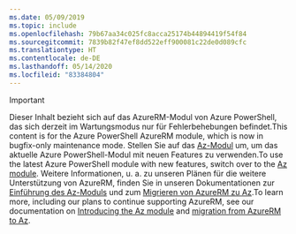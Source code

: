 ```yaml
---
ms.date: 05/09/2019
ms.topic: include
ms.openlocfilehash: 79b67aa34c025fc8acca25174b44894419f54f84
ms.sourcegitcommit: 7839b82f47ef8dd522eff900081c22de0d089cfc
ms.translationtype: HT
ms.contentlocale: de-DE
ms.lasthandoff: 05/14/2020
ms.locfileid: "83384804"
---
```

> [!IMPORTANT]
>
> <span data-ttu-id="03143-101">Dieser Inhalt bezieht sich auf das AzureRM-Modul von Azure PowerShell, das sich derzeit im Wartungsmodus nur für Fehlerbehebungen befindet.</span><span class="sxs-lookup"><span data-stu-id="03143-101">This content is for the Azure PowerShell AzureRM module, which is now in bugfix-only maintenance mode.</span></span>
> <span data-ttu-id="03143-102">Stellen Sie auf das [Az-Modul](/powershell/azure) um, um das aktuelle Azure PowerShell-Modul mit neuen Features zu verwenden.</span><span class="sxs-lookup"><span data-stu-id="03143-102">To use the latest Azure PowerShell module with new features, switch over to the [Az module](/powershell/azure).</span></span> <span data-ttu-id="03143-103">Weitere Informationen, u. a. zu unseren Plänen für die weitere Unterstützung von AzureRM, finden Sie in unseren Dokumentationen zur [Einführung des Az-Moduls](/powershell/azure/new-azureps-module-az) und zum [Migrieren von AzureRM zu Az](/powershell/azure/migrate-from-azurerm-to-az).</span><span class="sxs-lookup"><span data-stu-id="03143-103">To learn more, including our plans to continue supporting AzureRM, see our documentation on [Introducing the Az module](/powershell/azure/new-azureps-module-az) and [migration from AzureRM to Az](/powershell/azure/migrate-from-azurerm-to-az).</span></span>
